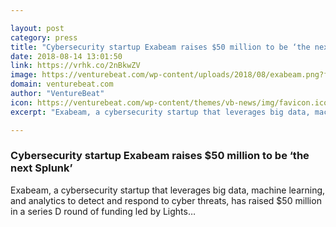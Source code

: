 ```yaml
---

layout: post
category: press
title: "Cybersecurity startup Exabeam raises $50 million to be ‘the next Splunk’"
date: 2018-08-14 13:01:50
link: https://vrhk.co/2nBkwZV
image: https://venturebeat.com/wp-content/uploads/2018/08/exabeam.png?fit=1780%2C1083&strip=all
domain: venturebeat.com
author: "VentureBeat"
icon: https://venturebeat.com/wp-content/themes/vb-news/img/favicon.ico
excerpt: "Exabeam, a cybersecurity startup that leverages big data, machine learning, and analytics to detect and respond to cyber threats, has raised $50 million in a series D round of funding led by Lights…"

---
```


### Cybersecurity startup Exabeam raises $50 million to be ‘the next Splunk’

Exabeam, a cybersecurity startup that leverages big data, machine learning, and analytics to detect and respond to cyber threats, has raised $50 million in a series D round of funding led by Lights…